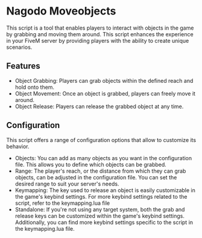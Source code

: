 # Nagodo Moveobjects
This script is a tool that enables players to interact with objects in the game by grabbing and moving them around. This script enhances the experience in
your FiveM server by providing players with the ability to create unique scenarios.

## Features
- Object Grabbing: Players can grab objects within the defined reach and hold onto them.
- Object Movement: Once an object is grabbed, players can freely move it around.
- Object Release: Players can release the grabbed object at any time.

## Configuration
This script offers a range of configuration options that allow to customize its behavior.
- Objects: You can add as many objects as you want in the configuration file. This allows you to define which objects can be grabbed.
- Range: The player's reach, or the distance from which they can grab objects, can be adjusted in the configuration file. You can set the desired range to suit your server's needs.
- Keymapping: The key used to release an object is easily customizable in the game's keybind settings. For more keybind settings related to the script, refer to the keymapping.lua file
- Standalone: If you're not using any target system, both the grab and release keys can be customized within the game's keybind settings. Additionally, you can find more keybind settings specific to the script in the keymapping.lua file.